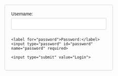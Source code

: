 <!DOCTYPE html>
<html lang="">
<head>
    <title>Login Form</title>
    <style>
        body {
          font-family: sans-serif;
        }
        form {
          width: 300px;
          margin: 0 auto;
          padding: 20px;
          border: 1px solid #ccc;
          border-radius: 5px;
        }
        label {
          display: block;
          margin-bottom: 5px;
        }
        input[type="text"],
        input[type="password"] {
          width: 100%;
          padding: 10px;
          margin-bottom: 10px;
          border: 1px solid #ccc;
          border-radius: 3px;
          box-sizing: border-box;
        }
        input[type="submit"] {
          background-color: #4CAF50;
          color: white;
          padding: 10px 15px;
          border: none;
          border-radius: 3px;
          cursor: pointer;
        }
    </style>
</head>
<body>

<form action="" method="post">
    <label for="username">Username:</label>
    <input type="text" id="username" name="username" required>

    <label for="password">Password:</label>
    <input type="password" id="password" name="password" required>

    <input type="submit" value="Login">
</form>

</body>
</html>
